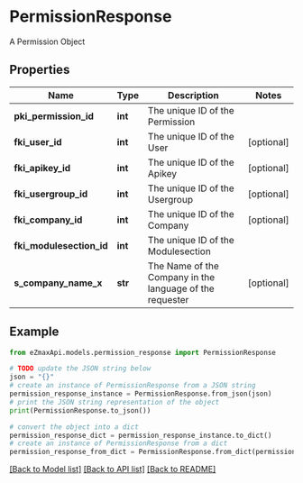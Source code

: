 # PermissionResponse

A Permission Object

## Properties

Name | Type | Description | Notes
------------ | ------------- | ------------- | -------------
**pki_permission_id** | **int** | The unique ID of the Permission | 
**fki_user_id** | **int** | The unique ID of the User | [optional] 
**fki_apikey_id** | **int** | The unique ID of the Apikey | [optional] 
**fki_usergroup_id** | **int** | The unique ID of the Usergroup | [optional] 
**fki_company_id** | **int** | The unique ID of the Company | [optional] 
**fki_modulesection_id** | **int** | The unique ID of the Modulesection | 
**s_company_name_x** | **str** | The Name of the Company in the language of the requester | [optional] 

## Example

```python
from eZmaxApi.models.permission_response import PermissionResponse

# TODO update the JSON string below
json = "{}"
# create an instance of PermissionResponse from a JSON string
permission_response_instance = PermissionResponse.from_json(json)
# print the JSON string representation of the object
print(PermissionResponse.to_json())

# convert the object into a dict
permission_response_dict = permission_response_instance.to_dict()
# create an instance of PermissionResponse from a dict
permission_response_from_dict = PermissionResponse.from_dict(permission_response_dict)
```
[[Back to Model list]](../README.md#documentation-for-models) [[Back to API list]](../README.md#documentation-for-api-endpoints) [[Back to README]](../README.md)


